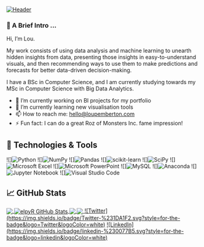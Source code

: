 [![Header](https://loupemberton.com/wp-content/uploads/2023/01/github-header-1.png "Header")](https://loupemberton.com/)

### 👋 A Brief Intro ...

Hi, I’m Lou. 

My work consists of using data analysis and machine learning to unearth hidden insights from data, presenting those insights in easy-to-understand visuals, and then recommending ways to use them to make predictions and forecasts for better data-driven decision-making.

I have a BSc in Computer Science, and I am currently studying towards my MSc in Computer Science with Big Data Analytics.

- 🔭 I’m currently working on BI projects for my portfolio
- 🌱 I’m currently learning new visualisation tools
- 📫 How to reach me: hello@loupemberton.com
- ⚡ Fun fact: I can do a great Roz of Monsters Inc. fame impression!

## 🔧 Technologies & Tools
![]![Python](https://img.shields.io/badge/python-3670A0?style=for-the-badge&logo=python&logoColor=ffdd54)
![]![NumPy](https://img.shields.io/badge/numpy-%23013243.svg?style=for-the-badge&logo=numpy&logoColor=white)
![]![Pandas](https://img.shields.io/badge/pandas-%23150458.svg?style=for-the-badge&logo=pandas&logoColor=white)
![]![scikit-learn](https://img.shields.io/badge/scikit--learn-%23F7931E.svg?style=for-the-badge&logo=scikit-learn&logoColor=white)
![]![SciPy](https://img.shields.io/badge/SciPy-%230C55A5.svg?style=for-the-badge&logo=scipy&logoColor=%white)
![]![Microsoft Excel](https://img.shields.io/badge/Microsoft_Excel-217346?style=for-the-badge&logo=microsoft-excel&logoColor=white)
![]![Microsoft PowerPoint](https://img.shields.io/badge/Microsoft_PowerPoint-B7472A?style=for-the-badge&logo=microsoft-powerpoint&logoColor=white)
![]![MySQL](https://img.shields.io/badge/mysql-%2300f.svg?style=for-the-badge&logo=mysql&logoColor=white)
![]![Anaconda](https://img.shields.io/badge/Anaconda-%2344A833.svg?style=for-the-badge&logo=anaconda&logoColor=white)
![]![Jupyter Notebook](https://img.shields.io/badge/jupyter-%23FA0F00.svg?style=for-the-badge&logo=jupyter&logoColor=white)
![]![Visual Studio Code](https://img.shields.io/badge/Visual%20Studio%20Code-0078d7.svg?style=for-the-badge&logo=visual-studio-code&logoColor=white)

<!-- ## &#x270d; Blog & Writing -->

## &#x1f4c8; GitHub Stats

<a href="https://github.com/elpyR/elpyR">
  <img align="center" src="https://github-readme-stats.vercel.app/api/top-langs/?username=elpyR&hide=java,html,tex&title_color=ffffff&text_color=FFFFFF&icon_color=42E2BA&bg_color=000000&langs_count=3" />
</a>
<a href="https://github.com/elpyR/elpyR">
  <img align="center" src="https://github-readme-stats.vercel.app/api?username=elpyR&show_icons=true&line_height=27&count_private=true&title_color=FFFFFF&text_color=FFFFFF&icon_color=42E2BA&bg_color=000000" alt="elpyR GitHub Stats" />
</a>

<a href="https://github.com/elpyR/DataAnalysis_Projects">
  <img align="center" src="https://github-readme-stats.vercel.app/api/pin/?username=elpyR&repo=DataAnalysis_Projects&title_color=FFFFFF&text_color=FFFFFF&icon_color=42E2BA&bg_color=000000" />
</a>


<a href="https://github.com/elpyR/ML_Projects">
  <img align="center" src="https://github-readme-stats.vercel.app/api/pin/?username=elpyR&repo=ML_Projects&title_color=FFFFFF&text_color=FFFFFF&icon_color=42E2BA&bg_color=000000" />
</a>    

<!-- links to social media icons -->

<a href="https://twitter.com/LouPemberton_">
![Twitter](https://img.shields.io/badge/Twitter-%231DA1F2.svg?style=for-the-badge&logo=Twitter&logoColor=white)</a>
<a href="https://www.linkedin.com/in/loupemberton/">
![LinkedIn](https://img.shields.io/badge/linkedin-%230077B5.svg?style=for-the-badge&logo=linkedin&logoColor=white)</a>

<!-- Resources -->
<!-- Icons: https://simpleicons.org/ -->
<!-- GitHub Stats: https://github.com/anuraghazra/github-readme-stats -->
<!-- Emojis: https://emojipedia.org/emoji/ -->
<!-- HTML Emojis: https://www.fileformat.info/index.htm -->
<!-- Badges: https://github.com/Ileriayo/markdown-badges -->
<!-- Inspiration for profile taken from https://github.com/MartinHeinz Read his article on GitHub profile tips and tricks here: https://towardsdatascience.com/build-a-stunning-readme-for-your-github-profile-9b80434fe5d7 -->
